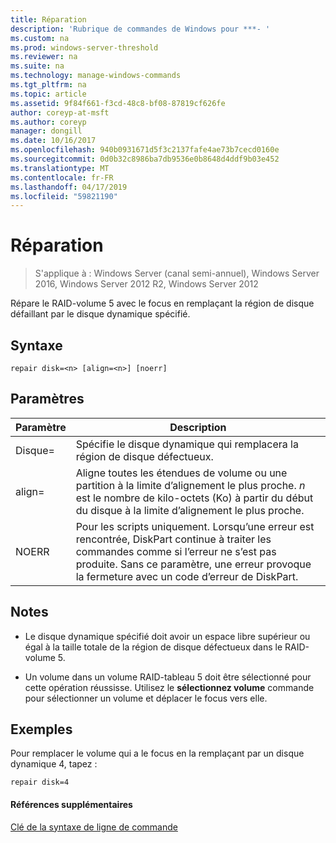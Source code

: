 ```yaml
---
title: Réparation
description: 'Rubrique de commandes de Windows pour ***- '
ms.custom: na
ms.prod: windows-server-threshold
ms.reviewer: na
ms.suite: na
ms.technology: manage-windows-commands
ms.tgt_pltfrm: na
ms.topic: article
ms.assetid: 9f84f661-f3cd-48c8-bf08-87819cf626fe
author: coreyp-at-msft
ms.author: coreyp
manager: dongill
ms.date: 10/16/2017
ms.openlocfilehash: 940b0931671d5f3c2137fafe4ae73b7cecd0160e
ms.sourcegitcommit: 0d0b32c8986ba7db9536e0b8648d4ddf9b03e452
ms.translationtype: MT
ms.contentlocale: fr-FR
ms.lasthandoff: 04/17/2019
ms.locfileid: "59821190"
---
```

# <a name="repair"></a>Réparation

>S'applique à : Windows Server (canal semi-annuel), Windows Server 2016, Windows Server 2012 R2, Windows Server 2012

Répare le RAID\-volume 5 avec le focus en remplaçant la région de disque défaillant par le disque dynamique spécifié.  
  
  
  
## <a name="syntax"></a>Syntaxe  
  
```  
repair disk=<n> [align=<n>] [noerr]  
```  
  
## <a name="parameters"></a>Paramètres  
  
|Paramètre|Description|  
|-------|--------|  
|Disque\=<n>|Spécifie le disque dynamique qui remplacera la région de disque défectueux.|  
|align\=<n>|Aligne toutes les étendues de volume ou une partition à la limite d’alignement le plus proche. *n* est le nombre de kilo-octets \(Ko\) à partir du début du disque à la limite d’alignement le plus proche.|  
|NOERR|Pour les scripts uniquement. Lorsqu’une erreur est rencontrée, DiskPart continue à traiter les commandes comme si l’erreur ne s’est pas produite. Sans ce paramètre, une erreur provoque la fermeture avec un code d’erreur de DiskPart.|  
  
## <a name="remarks"></a>Notes  
  
-   Le disque dynamique spécifié doit avoir un espace libre supérieur ou égal à la taille totale de la région de disque défectueux dans le RAID\-volume 5.  
  
-   Un volume dans un volume RAID\-tableau 5 doit être sélectionné pour cette opération réussisse. Utilisez le **sélectionnez volume** commande pour sélectionner un volume et déplacer le focus vers elle.  
  
## <a name="BKMK_examples"></a>Exemples  
Pour remplacer le volume qui a le focus en la remplaçant par un disque dynamique 4, tapez :  
  
```  
repair disk=4  
```  
  
#### <a name="additional-references"></a>Références supplémentaires  
[Clé de la syntaxe de ligne de commande](command-line-syntax-key.md)  
  

  

